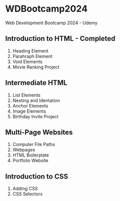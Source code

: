 # WDBootcamp2024
Web Development Bootcamp 2024 - Udemy

## Introduction to HTML - Completed

1. Heading Element
2. Parahraph Element
3. Void Elements
4. Movie Ranking Project

## Intermediate HTML
1. List Elements
2. Nesting and Identation
3. Anchor Elements
4. Image Elements
5. Birthday Invite Project

## Multi-Page Websites
1. Computer File Paths
2. Webpages
3. HTML Boilerplate
4. Portfolio Website

## Introduction to CSS
1. Adding CSS
2. CSS Selectors
